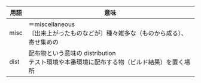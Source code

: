 |用語 | 意味             |
|--- |--- |
|misc |＝miscellaneous<br/>〔出来上がったものなどが〕種々雑多な（ものから成る）、寄せ集めの|
|dist |配布物という意味の distribution<br/>テスト環境や本番環境に配布する物（ビルド結果）を置く場所|

